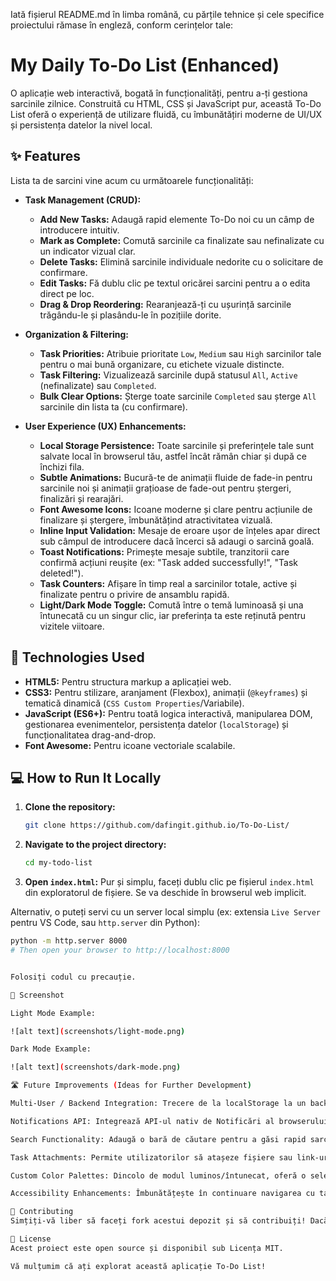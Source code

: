 Iată fișierul README.md în limba română, cu părțile tehnice și cele specifice proiectului rămase în engleză, conform cerințelor tale:

# My Daily To-Do List (Enhanced)

O aplicație web interactivă, bogată în funcționalități, pentru a-ți gestiona sarcinile zilnice. Construită cu HTML, CSS și JavaScript pur, această To-Do List oferă o experiență de utilizare fluidă, cu îmbunătățiri moderne de UI/UX și persistența datelor la nivel local.

## ✨ Features

Lista ta de sarcini vine acum cu următoarele funcționalități:

*   **Task Management (CRUD):**
    *   **Add New Tasks:** Adaugă rapid elemente To-Do noi cu un câmp de introducere intuitiv.
    *   **Mark as Complete:** Comută sarcinile ca finalizate sau nefinalizate cu un indicator vizual clar.
    *   **Delete Tasks:** Elimină sarcinile individuale nedorite cu o solicitare de confirmare.
    *   **Edit Tasks:** Fă dublu clic pe textul oricărei sarcini pentru a o edita direct pe loc.
    *   **Drag & Drop Reordering:** Rearanjează-ți cu ușurință sarcinile trăgându-le și plasându-le în pozițiile dorite.

*   **Organization & Filtering:**
    *   **Task Priorities:** Atribuie prioritate `Low`, `Medium` sau `High` sarcinilor tale pentru o mai bună organizare, cu etichete vizuale distincte.
    *   **Task Filtering:** Vizualizează sarcinile după statusul `All`, `Active` (nefinalizate) sau `Completed`.
    *   **Bulk Clear Options:** Șterge toate sarcinile `Completed` sau șterge `All` sarcinile din lista ta (cu confirmare).

*   **User Experience (UX) Enhancements:**
    *   **Local Storage Persistence:** Toate sarcinile și preferințele tale sunt salvate local în browserul tău, astfel încât rămân chiar și după ce închizi fila.
    *   **Subtle Animations:** Bucură-te de animații fluide de fade-in pentru sarcinile noi și animații grațioase de fade-out pentru ștergeri, finalizări și rearajări.
    *   **Font Awesome Icons:** Icoane moderne și clare pentru acțiunile de finalizare și ștergere, îmbunătățind atractivitatea vizuală.
    *   **Inline Input Validation:** Mesaje de eroare ușor de înțeles apar direct sub câmpul de introducere dacă încerci să adaugi o sarcină goală.
    *   **Toast Notifications:** Primește mesaje subtile, tranzitorii care confirmă acțiuni reușite (ex: "Task added successfully!", "Task deleted!").
    *   **Task Counters:** Afișare în timp real a sarcinilor totale, active și finalizate pentru o privire de ansamblu rapidă.
    *   **Light/Dark Mode Toggle:** Comută între o temă luminoasă și una întunecată cu un singur clic, iar preferința ta este reținută pentru vizitele viitoare.

## 🚀 Technologies Used

*   **HTML5:** Pentru structura markup a aplicației web.
*   **CSS3:** Pentru stilizare, aranjament (Flexbox), animații (`@keyframes`) și tematică dinamică (`CSS Custom Properties`/Variabile).
*   **JavaScript (ES6+):** Pentru toată logica interactivă, manipularea DOM, gestionarea evenimentelor, persistența datelor (`localStorage`) și funcționalitatea drag-and-drop.
*   **Font Awesome:** Pentru icoane vectoriale scalabile.

## 💻 How to Run It Locally

1.  **Clone the repository:**
    ```bash
    git clone https://github.com/dafingit.github.io/To-Do-List/
    ```
2.  **Navigate to the project directory:**
    ```bash
    cd my-todo-list
    ```
3.  **Open `index.html`:**
    Pur și simplu, faceți dublu clic pe fișierul `index.html` din exploratorul de fișiere. Se va deschide în browserul web implicit.

Alternativ, o puteți servi cu un server local simplu (ex: extensia `Live Server` pentru VS Code, sau `http.server` din Python):
```bash
python -m http.server 8000
# Then open your browser to http://localhost:8000


Folosiți codul cu precauție.

📸 Screenshot

Light Mode Example:

![alt text](screenshots/light-mode.png)

Dark Mode Example:

![alt text](screenshots/dark-mode.png)

🛣️ Future Improvements (Ideas for Further Development)

Multi-User / Backend Integration: Trecere de la localStorage la un backend server-side cu o bază de date (ex: Node.js cu Express și MongoDB/PostgreSQL) pentru a suporta mai mulți utilizatori și o gestionare mai robustă a datelor.

Notifications API: Integrează API-ul nativ de Notificări al browserului pentru date scadente sau memento-uri.

Search Functionality: Adaugă o bară de căutare pentru a găsi rapid sarcini.

Task Attachments: Permite utilizatorilor să atașeze fișiere sau link-uri la sarcini.

Custom Color Palettes: Dincolo de modul luminos/întunecat, oferă o selecție de diferite teme de culori.

Accessibility Enhancements: Îmbunătățește în continuare navigarea cu tastatura, suportul pentru cititoare de ecran și atributele ARIA.

🤝 Contributing
Simțiți-vă liber să faceți fork acestui depozit și să contribuiți! Dacă aveți sugestii sau găsiți o eroare, vă rugăm să deschideți un issue sau să trimiteți un pull request.

📄 License
Acest proiect este open source și disponibil sub Licența MIT.

Vă mulțumim că ați explorat această aplicație To-Do List!